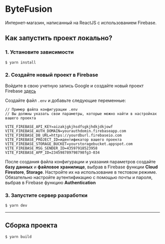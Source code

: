 # ByteFusion
Интернет-магазин, написанный на ReactJS с использованием Firebase.

## Как запустить проект локально?
### 1. Установите зависимости
```sh
$ yarn install
```

### 2. Создайте новый проект в Firebase
Войдите в свою учетную запись Google и создайте новый проект Firebase [здесь](https://console.firebase.google.com/u/0/)

Создайте файл `.env` и добавьте следующие переменные:

```
// Пример файла конфигурации .env
// Вы должны указать свои параметры, которые можно найти в настройках вашего проекта

VITE_FIREBASE_API_KEY=aizakjgkjhsdfsgkjhdkjdkjowf
VITE_FIREBASE_AUTH_DOMAIN=yourauthdomin.firebaseapp.com
VITE_FIREBASE_DB_URL=https://yourdburl.firebaseio.com
VITE_FIREBASE_PROJECT_ID=идентификатор вашего проекта 
VITE_FIREBASE_STORAGE_BUCKET=yourstoragebucket.appspot.com
VITE_FIREBASE_MSG_SENDER_ID=43597918523958
VITE_FIREBASE_APP_ID=234598789798798fg3-034

``` 

После создания файла конфигурации и указания параметров создайте **базу данных** и **файловое хранилище**, выбрав в Firebase функции **Cloud Firestore**, **Storage**. Настройте их на использование в тестовом режиме. Обязательно настройте аутентификацию с помощью почты и пароля, выбрав в Firebase функцию **Authentication**

### 3. Запустите сервер разработки
```sh
$ yarn dev
```

---

## Сборка проекта
```sh
$ yarn build
```